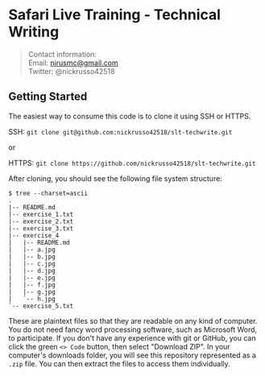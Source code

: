 # Safari Live Training - Technical Writing

> Contact information:\
> Email:    njrusmc@gmail.com\
> Twitter:  @nickrusso42518

## Getting Started
The easiest way to consume this code is to clone it using SSH or HTTPS.

SSH: `git clone git@github.com:nickrusso42518/slt-techwrite.git`

or

HTTPS: `git clone https://github.com/nickrusso42518/slt-techwrite.git`

After cloning, you should see the following file system structure:

```
$ tree --charset=ascii
.
|-- README.md
|-- exercise_1.txt
|-- exercise_2.txt
|-- exercise_3.txt
|-- exercise_4
|   |-- README.md
|   |-- a.jpg
|   |-- b.jpg
|   |-- c.jpg
|   |-- d.jpg
|   |-- e.jpg
|   |-- f.jpg
|   |-- g.jpg
|   `-- h.jpg
`-- exercise_5.txt
```

These are plaintext files so that they are readable on any kind of computer. You
do not need fancy word processing software, such as Microsoft Word, to
participate. If you don't have any experience with git or GitHub, you can click
the green `<> Code` button, then select "Download ZIP". In your computer's
downloads folder, you will see this repository represented as a `.zip` file.
You can then extract the files to access them individually.  
